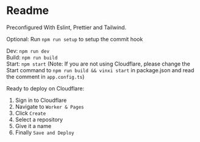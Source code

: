 # Readme

Preconfigured With Eslint, Prettier and Tailwind.

Optional: Run `npm run setup` to setup the commit hook

Dev: `npm run dev`  
Build: `npm run build`  
Start: `npm start` (Note: If you are not using Cloudflare, please change the Start command to `npm run build && vinxi start` in package.json and read the comment in `app.config.ts`)

Ready to deploy on Cloudflare:

1. Sign in to Cloudflare
2. Navigate to `Worker & Pages`
3. Click `Create`
4. Select a repository
5. Give it a name
6. Finally `Save and Deploy`
